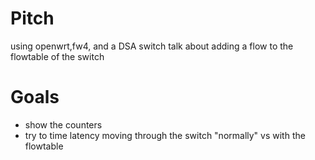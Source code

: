 # Pitch
using openwrt,fw4, and a DSA switch talk about adding a flow to the flowtable of the switch

# Goals
* show the counters
* try to time latency moving through the switch "normally" vs with the flowtable

